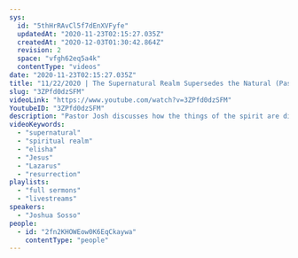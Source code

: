```yaml
---
sys:
  id: "5thHrRAvCl5f7dEnXVFyfe"
  updatedAt: "2020-11-23T02:15:27.035Z"
  createdAt: "2020-12-03T01:30:42.864Z"
  revision: 2
  space: "vfgh62eq5a4k"
  contentType: "videos"
date: "2020-11-23T02:15:27.035Z"
title: "11/22/2020 | The Supernatural Realm Supersedes the Natural (Pastor Joshua Sosso)"
slug: "3ZPfd0dzSFM"
videoLink: "https://www.youtube.com/watch?v=3ZPfd0dzSFM"
YoutubeID: "3ZPfd0dzSFM"
description: "Pastor Josh discusses how the things of the spirit are different from the things of the natural. Remember how Elisha asked the Lord to open his servant's eyes to the supernatural and see they had chariots of fire on their side. Jesus remained calm when Lazarus and young girl were reported dead because He saw into the supernatural before He raised them from the dead. In these situations, the spiritual looked very different from the natural. Stand steadfast and be immovable knowing the power of the Lord! This sermon was given by Pastor Joshua Sosso on November 22nd, 2020 at Freedom Fellowship Church International."
videoKeywords:
  - "supernatural"
  - "spiritual realm"
  - "elisha"
  - "Jesus"
  - "Lazarus"
  - "resurrection"
playlists:
  - "full sermons"
  - "livestreams"
speakers:
  - "Joshua Sosso"
people:
  - id: "2fn2KHOWEow0K6EqCkaywa"
    contentType: "people"
---
```

